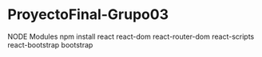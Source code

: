 # ProyectoFinal-Grupo03
NODE Modules
npm install react react-dom react-router-dom react-scripts react-bootstrap bootstrap
